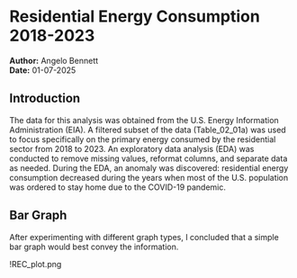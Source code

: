 # Residential Energy Consumption 2018-2023

**Author:** Angelo Bennett  
**Date:** 01-07-2025

## Introduction

The data for this analysis was obtained from the U.S. Energy Information Administration (EIA). A filtered subset of the data (Table_02_01a) was used to focus specifically on the primary energy consumed by the residential sector from 2018 to 2023. An exploratory data analysis (EDA) was conducted to remove missing values, reformat columns, and separate data as needed. During the EDA, an anomaly was discovered: residential energy consumption decreased during the years when most of the U.S. population was ordered to stay home due to the COVID-19 pandemic.

## Bar Graph

After experimenting with different graph types, I concluded that a simple bar graph would best convey the information.

!REC_plot.png
